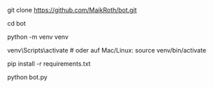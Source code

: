 git clone https://github.com/MaikRoth/bot.git

cd bot

python -m venv venv

venv\Scripts\activate   # oder auf Mac/Linux: source venv/bin/activate

pip install -r requirements.txt

python bot.py
